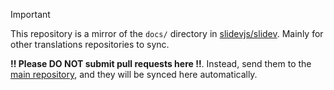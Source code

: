> [!IMPORTANT]
> This repository is a mirror of the `docs/` directory in [slidevjs/slidev](https://github.com/slidevjs/slidev/tree/main/docs). Mainly for other translations repositories to sync.
>
> **‼️ Please DO NOT submit pull requests here ‼️**. Instead, send them to the [main repository](https://github.com/slidevjs/slidev), and they will be synced here automatically.
